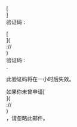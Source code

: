 [<br host>] <br action>验证码 : <br code>

[<br host>](<br protocol>://<br host>) <br action>验证码 : <br code>.

此验证码将在一小时后失效。

如果你未曾申请[<br host>](<br protocol>://<br host>)<br action>，请忽略此邮件。
